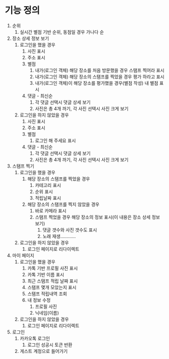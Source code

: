 # 기능 정의

1. 순위
   1. 실시간 별점 기반 순위, 동점일 경우 가나다 순
2. 장소 상세 정보 보기
   1. 로그인을 했을 경우
      1. 사진 표시
      2. 주소 표시
      3. 별점
         1. 내가(로그인 객체) 해당 장소를 처음 방문했을 경우 스탬프 찍어라 표시
         2. 내가(로그인 객체) 해당 장소의 스탬프를 찍었을 경우 평가 하라고 표시
         3. 내가(로그인 객체)이 해당 장소를 평가했을 경우(별점 작성) 내 별점 표시
      4. 댓글 - 최신순
         1. 각 댓글 선택시 댓글 상세 보기
         2. 사진은 총 4개 까기, 각 사진 선택시 사진 크게 보기
   2. 로그인을 하지 않았을 경우
      1. 사진 표시
      2. 주소 표시
      3. 별점
         1. 로그인 해 주세요 표시
      4. 댓글 - 최신순
         1. 각 댓글 선택시 댓글 상세 보기
         2. 사진은 총 4개 까기, 각 사진 선택시 사진 크게 보기
3. 스탬프 찍기
   1. 로그인을 했을 경우
      1. 해당 장소의 스탬프를 찍었을 경우
         1. 카테고리 표시
         2. 순위 표시
         3. 적립날짜 표시
      2. 해당 장소의 스탬프를 찍지 않았을 경우
         1. 바로 카메라 표시
         2. 스탬프 찍었을 경우 해당 장소의 정보 표시(이 내용은 장소 상세 정보 보기)
            1. 댓글 갯수와 사진 갯수도 표시
            2. 노래 재생............
   2. 로그인을 하지 않았을 경우
      1. 로그인 페이지로 리다이렉트
4. 마이 페이지
   1. 로그인을 했을 경우
      1. 카톡 기반 프로필 사진 표시
      2. 카톡 기반 이름 표시
      3. 최근 스탬프 적립 날짜 표시
      4. 스탬프 몇개 모았는지 표시
      5. 스탬프 적립내역 조회
      6. 내 정보 수정
         1. 프로필 사진
         2. 닉네임(이름)
   2. 로그인을 하지 않았을 경우
      1. 로그인 페이지로 리다이렉트
5. 로그인
   1. 카카오톡 로그인
      1. 로그인 성공시 토큰 반환
   2. 게스트 계정으로 들어가기
